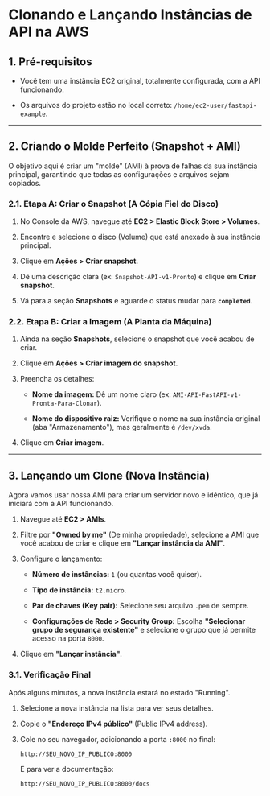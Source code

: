 # Clonando e Lançando Instâncias de API na AWS

## 1. Pré-requisitos

- Você tem uma instância EC2 original, totalmente configurada, com a API funcionando.
    
- Os arquivos do projeto estão no local correto: `/home/ec2-user/fastapi-example`.
    

---

## 2. Criando o Molde Perfeito (Snapshot + AMI)

O objetivo aqui é criar um "molde" (AMI) à prova de falhas da sua instância principal, garantindo que todas as configurações e arquivos sejam copiados.

### 2.1. Etapa A: Criar o Snapshot (A Cópia Fiel do Disco)

1. No Console da AWS, navegue até **EC2 > Elastic Block Store > Volumes**.
    
2. Encontre e selecione o disco (Volume) que está anexado à sua instância principal.
    
3. Clique em **Ações > Criar snapshot**.
    
4. Dê uma descrição clara (ex: `Snapshot-API-v1-Pronto`) e clique em **Criar snapshot**.
    
5. Vá para a seção **Snapshots** e aguarde o status mudar para **`completed`**.
    

### 2.2. Etapa B: Criar a Imagem (A Planta da Máquina)

1. Ainda na seção **Snapshots**, selecione o snapshot que você acabou de criar.
    
2. Clique em **Ações > Criar imagem do snapshot**.
    
3. Preencha os detalhes:
    
    - **Nome da imagem:** Dê um nome claro (ex: `AMI-API-FastAPI-v1-Pronta-Para-Clonar`).
        
    - **Nome do dispositivo raiz:** Verifique o nome na sua instância original (aba "Armazenamento"), mas geralmente é `/dev/xvda`.
        
4. Clique em **Criar imagem**.
    

---

## 3. Lançando um Clone (Nova Instância)

Agora vamos usar nossa AMI para criar um servidor novo e idêntico, que já iniciará com a API funcionando.

1. Navegue até **EC2 > AMIs**.
    
2. Filtre por **"Owned by me"** (De minha propriedade), selecione a AMI que você acabou de criar e clique em **"Lançar instância da AMI"**.
    
3. Configure o lançamento:
    
    - **Número de instâncias:** `1` (ou quantas você quiser).
        
    - **Tipo de instância:** `t2.micro`.
        
    - **Par de chaves (Key pair):** Selecione seu arquivo `.pem` de sempre.
        
    - **Configurações de Rede > Security Group:** Escolha **"Selecionar grupo de segurança existente"** e selecione o grupo que já permite acesso na porta `8000`.
        
4. Clique em **"Lançar instância"**.
    

### 3.1. Verificação Final

Após alguns minutos, a nova instância estará no estado "Running".

1. Selecione a nova instância na lista para ver seus detalhes.
    
2. Copie o **"Endereço IPv4 público"** (Public IPv4 address).
    
3. Cole no seu navegador, adicionando a porta `:8000` no final:
    
    `http://SEU_NOVO_IP_PUBLICO:8000`
    
    E para ver a documentação:
    
    `http://SEU_NOVO_IP_PUBLICO:8000/docs`
